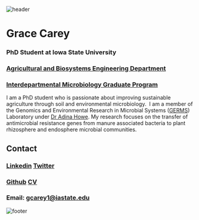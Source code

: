 ![header](header.png)

# Grace Carey
### PhD Student at Iowa State University
### [Agricultural and Biosystems Engineering Department](https://www.abe.iastate.edu/)
### [Interdepartmental Microbiology Graduate Program](https://www.micrograd.iastate.edu/)

I am a PhD student who is passionate about improving sustainable agriculture through soil and environmental microbiology.  I am a member of the Genomics and Environmental Research in Microbial Systems ([GERMS](http://www.germslab.org/)) Laboratory under [Dr Adina Howe](https://www.abe.iastate.edu/adina-howe/). 
My research focuses on the transfer of antimicrobial resistance genes from manure associated bacteria to plant rhizosphere and endosphere microbial communities.

## Contact

### [Linkedin](https://www.linkedin.com/in/grace-carey94/) [Twitter](https://twitter.com/gcmicrobe)

### [Github](https://github.com/gcarey1)   [CV](https://drive.google.com/file/d/1SwITybVAVAr07zX4ksvWOx8BBpqjjgiT/view?usp=sharing)

### Email: gcarey1@iastate.edu


![footer](footer.png)
